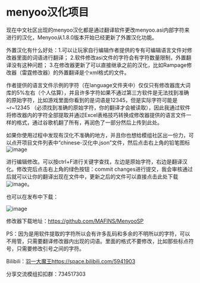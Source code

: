 # menyoo汉化项目
现在中文社区出现的menyoo汉化都是通过翻译软件更改menyoo.asi内部字符来进行的汉化，Menyoo从1.8.0版本开始已经更新了外置汉化功能。

外置汉化有什么好处：1.可以让玩家自行编辑作者提供的专有可编辑语言文件对修改器里面的词语进行翻译；
2.软件修改asi文件的字符会有字符数量限制，外置翻译没有这种问题；
3.在修改器更新了可以直接继承之前的汉化，比如Rampage修改器（雷霆修改器）的外置翻译是个xml格式的文件。

作者提供的语言文件示例的字符（在language文件夹中）仅仅只有修改器庞大词库的5%左右（个人估算），并且许多字符如果不通过第三方软件是无法找到准确的原始字符，比如游戏里面你看到的是词语是12345，但是实际字符可能是 ~r~12345 （必须找到准确的原始字符，你的翻译才会被读取），因此我通过软件将修改器内的字符全部提取并通过Excel表格技巧转换成修改器提供的语言文件一样的格式，通过谷歌机翻了所有，再润色了一部分然后上传到此处。
		
如果你使用过程中发现有汉化不准确的地方，并且你也想给模组社区出一份力，可以点开项目文件列表中“chinese-汉化中.json”文件，然后点击右上角的铅笔图标![image](https://github.com/lucienlmy/Menyoo-Translation/assets/101241027/ed267122-2282-4717-a136-e0e991b8dfd2)


进行编辑修改。可以按ctrl+F进行关键字查找，左边是原始字符，右边是翻译汉化。修改完后点击右上角的绿色按钮：commit changes进行提交，我会审核通过后就可以让你的翻译出现在文件中，更新之后的文件可以直接点击此处下载![image](https://github.com/lucienlmy/Menyoo-Translation/assets/101241027/69b1b2ed-4e5f-43c1-b87b-91608574074c)。


也可以在发布中下载：

![image](https://github.com/lucienlmy/Menyoo-Translation/assets/101241027/7e9159c5-921c-408f-ade1-8e1da8335d7c)


修改器下载地址：https://github.com/MAFINS/MenyooSP

PS：因为是用软件提取的字符所以会有许多乱码和多余的不明所以的字符，可以不用管，只需要翻译修改器内出现的词语。里面的格式不要修改，比如那些标点符号，只需要修改引号之间的字符。

Bilibili：[羽一大魔王](https://space.bilibili.com/5941903)https://space.bilibili.com/5941903

分享交流模组扣扣群：734517303
